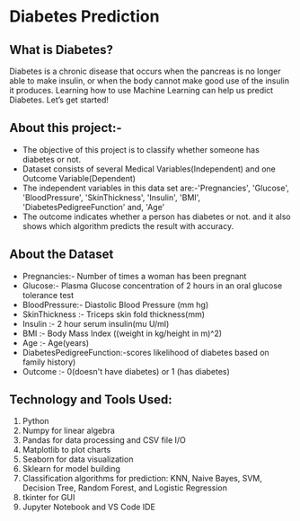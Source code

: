 # Diabetes Prediction

## What is Diabetes?
Diabetes is a chronic disease that occurs when the pancreas is no longer able to make insulin, or when the body cannot make good use of the insulin it produces. Learning how to use Machine Learning can help us predict Diabetes. Let’s get started!

## About this project:-

- The objective of this project is to classify whether someone has diabetes or not.
- Dataset consists of several Medical Variables(Independent) and one Outcome Variable(Dependent)
- The independent variables in this data set are:-'Pregnancies', 'Glucose', 'BloodPressure', 'SkinThickness', 'Insulin', 'BMI', 'DiabetesPedigreeFunction' and, 'Age'
- The outcome indicates whether a person has diabetes or not. and it also shows which algorithm predicts the result with accuracy.

## About the Dataset

- Pregnancies:- Number of times a woman has been pregnant
- Glucose:- Plasma Glucose concentration of 2 hours in an oral glucose tolerance test
- BloodPressure:- Diastolic Blood Pressure (mm hg)
- SkinThickness :- Triceps skin fold thickness(mm)
- Insulin :- 2 hour serum insulin(mu U/ml)
- BMI :- Body Mass Index ((weight in kg/height in m)^2)
- Age :- Age(years)
- DiabetesPedigreeFunction:-scores likelihood of diabetes based on family history)
- Outcome :- 0(doesn't have diabetes) or 1 (has diabetes)

## Technology and Tools Used:
1. Python
2. Numpy for linear algebra
3. Pandas for data processing and CSV file I/O
4. Matplotlib to plot charts
5. Seaborn for data visualization
6. Sklearn for model building
7. Classification algorithms for prediction: KNN, Naive Bayes, SVM, Decision Tree, Random Forest, and Logistic Regression
8. tkinter for GUI
9. Jupyter Notebook and VS Code IDE
